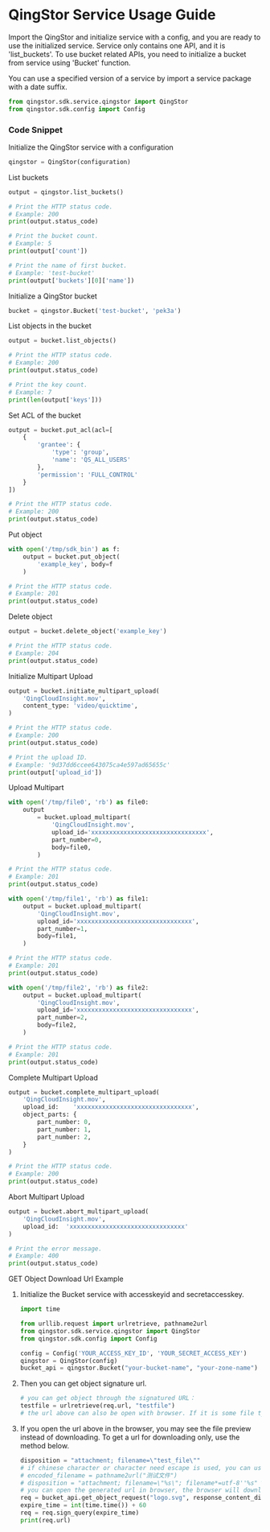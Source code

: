 # QingStor Service Usage Guide

Import the QingStor and initialize service with a config, and you are ready to use the initialized service. Service only contains one API, and it is 'list_buckets'.
To use bucket related APIs, you need to initialize a bucket from service using 'Bucket' function.

You can use a specified version of a service by import a service package with a date suffix.

``` python
from qingstor.sdk.service.qingstor import QingStor
from qingstor.sdk.config import Config
```

### Code Snippet

Initialize the QingStor service with a configuration

``` python
qingstor = QingStor(configuration)
```

List buckets

``` python
output = qingstor.list_buckets()

# Print the HTTP status code.
# Example: 200
print(output.status_code)

# Print the bucket count.
# Example: 5
print(output['count'])

# Print the name of first bucket.
# Example: 'test-bucket'
print(output['buckets'][0]['name'])
```

Initialize a QingStor bucket

``` python
bucket = qingstor.Bucket('test-bucket', 'pek3a')
```

List objects in the bucket

``` python
output = bucket.list_objects()

# Print the HTTP status code.
# Example: 200
print(output.status_code)

# Print the key count.
# Example: 7
print(len(output['keys']))
```

Set ACL of the bucket

``` python
output = bucket.put_acl(acl=[
    {
        'grantee': {
            'type': 'group',
            'name': 'QS_ALL_USERS'
        },
        'permission': 'FULL_CONTROL'
    }
])

# Print the HTTP status code.
# Example: 200
print(output.status_code)
```

Put object

``` python
with open('/tmp/sdk_bin') as f:
    output = bucket.put_object(
        'example_key', body=f
    )

# Print the HTTP status code.
# Example: 201
print(output.status_code)

```

Delete object

``` python
output = bucket.delete_object('example_key')

# Print the HTTP status code.
# Example: 204
print(output.status_code)
```

Initialize Multipart Upload

``` python
output = bucket.initiate_multipart_upload(
	'QingCloudInsight.mov',
	content_type: 'video/quicktime',
)

# Print the HTTP status code.
# Example: 200
print(output.status_code)

# Print the upload ID.
# Example: '9d37dd6ccee643075ca4e597ad65655c'
print(output['upload_id'])
```

Upload Multipart

``` python
with open('/tmp/file0', 'rb') as file0:
    output 
        = bucket.upload_multipart(
            'QingCloudInsight.mov',
            upload_id='xxxxxxxxxxxxxxxxxxxxxxxxxxxxxxxx',
            part_number=0,
            body=file0,
        )

# Print the HTTP status code.
# Example: 201
print(output.status_code)

with open('/tmp/file1', 'rb') as file1:
    output = bucket.upload_multipart(
        'QingCloudInsight.mov',
        upload_id='xxxxxxxxxxxxxxxxxxxxxxxxxxxxxxxx',
        part_number=1,
        body=file1,
    )

# Print the HTTP status code.
# Example: 201
print(output.status_code)

with open('/tmp/file2', 'rb') as file2:
    output = bucket.upload_multipart(
        'QingCloudInsight.mov',
        upload_id='xxxxxxxxxxxxxxxxxxxxxxxxxxxxxxxx',
        part_number=2,
        body=file2,
    )

# Print the HTTP status code.
# Example: 201
print(output.status_code)
```

Complete Multipart Upload

``` python
output = bucket.complete_multipart_upload(
    'QingCloudInsight.mov',
    upload_id:    'xxxxxxxxxxxxxxxxxxxxxxxxxxxxxxxx',
    object_parts: {
        part_number: 0,
        part_number: 1,
        part_number: 2,
    }
)

# Print the HTTP status code.
# Example: 200
print(output.status_code)
```

Abort Multipart Upload

``` python
output = bucket.abort_multipart_upload(
    'QingCloudInsight.mov',
    upload_id:  'xxxxxxxxxxxxxxxxxxxxxxxxxxxxxxxx'
)

# Print the error message.
# Example: 400
print(output.status_code)
```

GET Object Download Url Example

1. Initialize the Bucket service with accesskeyid and secretaccesskey.

    ```python
    import time

    from urllib.request import urlretrieve, pathname2url
    from qingstor.sdk.service.qingstor import QingStor
    from qingstor.sdk.config import Config

    config = Config('YOUR_ACCESS_KEY_ID', 'YOUR_SECRET_ACCESS_KEY')
    qingstor = QingStor(config)
    bucket_api = qingstor.Bucket("your-bucket-name", "your-zone-name")
    ```

2. Then you can get object signature url.

    ```python
    # you can get object through the signatured URL：
    testfile = urlretrieve(req.url, "testfile")
    # the url above can also be open with browser. If it is some file type browser could preview, than browser will perform it, otherwise download will be executed.
    ```

3. If you open the url above in the browser, you may see the file preview instead of downloading. To get a url for downloading only, use the method below.

    ```python
    disposition = "attachment; filename=\"test_file\""
    # if chinese character or character need escape is used, you can use function pathname2url to encode it.
    # encoded_filename = pathname2url("测试文件")
    # disposition = "attachment; filename=\"%s\"; filename*=utf-8''%s" % (encoded_filename, encoded_filename)
    # you can open the generated url in browser, the browser will download and save it with specified file name.
    req = bucket_api.get_object_request("logo.svg", response_content_disposition=disposition)
    expire_time = int(time.time()) + 60
    req = req.sign_query(expire_time)
    print(req.url)
    ```
